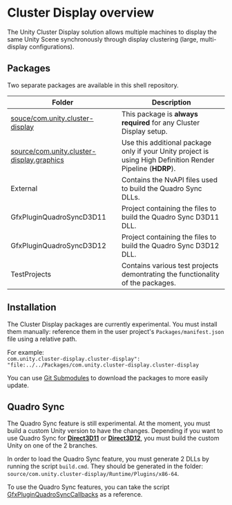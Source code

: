 # Cluster Display overview

The Unity Cluster Display solution allows multiple machines to display the same Unity Scene synchronously through display clustering (large, multi-display configurations).

## Packages

Two separate packages are available in this shell repository.

| Folder | Description |
|---------|----------------------|
| [souce/com.unity.cluster-display](source/com.unity.cluster-display/Documentation~/index.md) | This package is **always required** for any Cluster Display setup. |
| [source/com.unity.cluster-display.graphics](source/com.unity.cluster-display.graphics/Documentation~/index.md) | Use this additional package only if your Unity project is using High Definition Render Pipeline (**HDRP**). |
| External | Contains the NvAPI files used to build the Quadro Sync DLLs. |
| GfxPluginQuadroSyncD3D11 | Project containing the files to build the Quadro Sync D3D11 DLL. |
| GfxPluginQuadroSyncD3D12 | Project containing the files to build the Quadro Sync D3D12 DLL. |
| TestProjects | Contains various test projects demontrating the functionality of the packages. |

## Installation

The Cluster Display packages are currently experimental. You must install them manually: reference them in the user project's `Packages/manifest.json` file using a relative path.

For example:
<br />`com.unity.cluster-display.cluster-display": "file:../../Packages/com.unity.cluster-display.cluster-display`

You can use [Git Submodules](https://git-scm.com/book/en/v2/Git-Tools-Submodules) to download the packages to more easily update.

## Quadro Sync

The Quadro Sync feature is still experimental. At the moment, you must build a custom Unity version to have the changes. 
Depending if you want to use Quadro Sync for [**Direct3D11**](https://ono.unity3d.com/unity/unity/pull-request/113317/_/feat/quadro-sync-d3d11) or [**Direct3D12**](https://ono.unity3d.com/unity/unity/pull-request/113690/_/graphics/expose-plugin-callbacks-swapchain-d3d12), you must build the custom Unity on one of the 2 branches.

In order to load the Quadro Sync feature, you must generate 2 DLLs by running the script `build.cmd`. They should be generated in the folder: `source/com.unity.cluster-display/Runtime/Plugins/x86-64`.

To use the Quadro Sync features, you can take the script [GfxPluginQuadroSyncCallbacks](source/com.unity.cluster-display/Runtime/QuadroSync/GfxPluginQuadroSyncCallbacks.cs) as a reference.